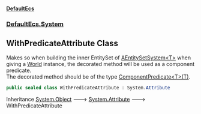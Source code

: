 #### [DefaultEcs](DefaultEcs.md 'DefaultEcs')
### [DefaultEcs.System](DefaultEcs.md#DefaultEcs.System 'DefaultEcs.System')

## WithPredicateAttribute Class

Makes so when building the inner EntitySet of [AEntitySetSystem&lt;T&gt;](AEntitySetSystem_T_.md 'DefaultEcs.System.AEntitySetSystem<T>') when giving a [World](World.md 'DefaultEcs.World') instance, the decorated method will be used as a component predicate.  
The decorated method should be of the type [ComponentPredicate&lt;T&gt;(T)](ComponentPredicate_T_(T).md 'DefaultEcs.ComponentPredicate<T>(T)').

```csharp
public sealed class WithPredicateAttribute : System.Attribute
```

Inheritance [System.Object](https://docs.microsoft.com/en-us/dotnet/api/System.Object 'System.Object') &#129106; [System.Attribute](https://docs.microsoft.com/en-us/dotnet/api/System.Attribute 'System.Attribute') &#129106; WithPredicateAttribute